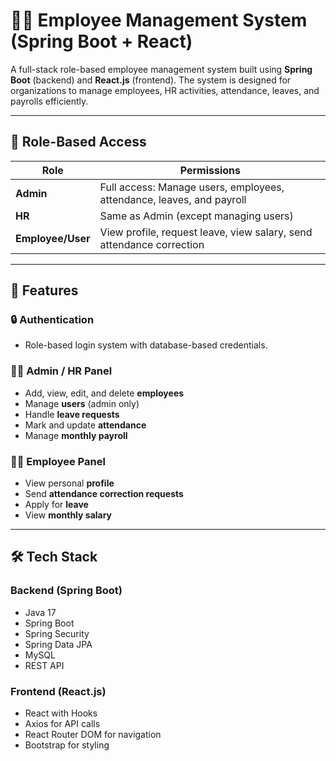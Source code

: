 # 🧑‍💼 Employee Management System (Spring Boot + React)

A full-stack role-based employee management system built using **Spring Boot** (backend) and **React.js** (frontend). The system is designed for organizations to manage employees, HR activities, attendance, leaves, and payrolls efficiently.

---

## 🔐 Role-Based Access

| Role      | Permissions |
|-----------|-------------|
| **Admin** | Full access: Manage users, employees, attendance, leaves, and payroll |
| **HR**    | Same as Admin (except managing users) |
| **Employee/User** | View profile, request leave, view salary, send attendance correction |

---

## 🎯 Features

### 🔒 Authentication
- Role-based login system with database-based credentials.

### 👨‍💼 Admin / HR Panel
- Add, view, edit, and delete **employees**
- Manage **users** (admin only)
- Handle **leave requests**
- Mark and update **attendance**
- Manage **monthly payroll**

### 👷‍♂️ Employee Panel
- View personal **profile**
- Send **attendance correction requests**
- Apply for **leave**
- View **monthly salary**

---

## 🛠️ Tech Stack

### Backend (Spring Boot)
- Java 17
- Spring Boot
- Spring Security
- Spring Data JPA
- MySQL 
- REST API

### Frontend (React.js)
- React with Hooks
- Axios for API calls
- React Router DOM for navigation
- Bootstrap for styling

